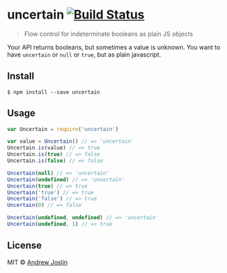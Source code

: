 # uncertain [![Build Status](https://travis-ci.org/ajoslin/uncertain.svg?branch=master)](https://travis-ci.org/ajoslin/uncertain)

> Flow control for indeterminate booleans as plain JS objects

Your API returns booleans, but sometimes a value is unknown. You want to have `uncertain` or `null` or `true`, but as plain javascript.

## Install

```
$ npm install --save uncertain
```

## Usage

```js
var Uncertain = require('uncertain')

var value = Uncertain() // => 'uncertain'
Uncertain.is(value) // => true
Uncertain.is(true) // => false
Uncertain.is(false) // => false

Uncertain(null) // => 'uncertain'
Uncertain(undefined) // => 'uncertain'
Uncertain(true) // => true
Uncertain('true') // => true
Uncertain('false') // => true
Uncertain(0) // => false

Uncertain(undefined, undefined) // => 'uncertain'
Uncertain(undefined, 1) // => true
```

## License

MIT © [Andrew Joslin](http://ajoslin.com)
